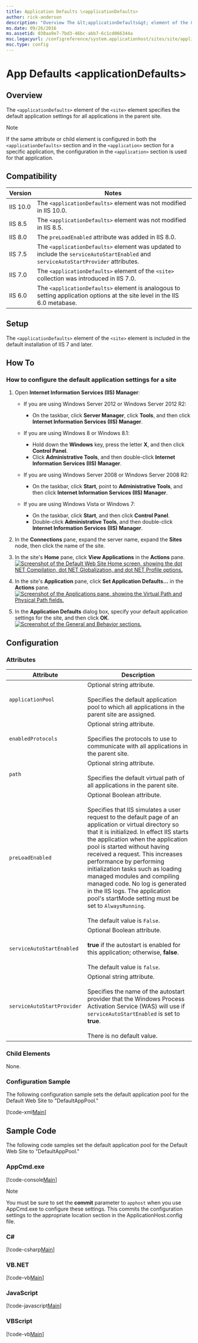 ```yaml
---
title: Application Defaults \<applicationDefaults>
author: rick-anderson
description: "Overview The &lt;applicationDefaults&gt; element of the &lt;site&gt; element specifies the default application settings for all applications in the parent si..."
ms.date: 09/26/2016
ms.assetid: 030aa9e7-7bd3-46bc-abb7-6c1cd066344a
msc.legacyurl: /configreference/system.applicationhost/sites/site/applicationdefaults
msc.type: config
---
```

# App Defaults &lt;applicationDefaults&gt;

<a id="001"></a>
## Overview

The `<applicationDefaults>` element of the `<site>` element specifies the default application settings for all applications in the parent site.

> [!NOTE]
> If the same attribute or child element is configured in both the `<applicationDefaults>` section and in the `<application>` section for a specific application, the configuration in the `<application>` section is used for that application.

<a id="002"></a>
## Compatibility

| Version | Notes |
| --- | --- |
| IIS 10.0 | The `<applicationDefaults>` element was not modified in IIS 10.0. |
| IIS 8.5 | The `<applicationDefaults>` element was not modified in IIS 8.5. |
| IIS 8.0 | The `preLoadEnabled` attribute was added in IIS 8.0. |
| IIS 7.5 | The `<applicationDefaults>` element was updated to include the `serviceAutoStartEnabled` and `serviceAutoStartProvider` attributes. |
| IIS 7.0 | The `<applicationDefaults>` element of the `<site>` collection was introduced in IIS 7.0. |
| IIS 6.0 | The `<applicationDefaults>` element is analogous to setting application options at the site level in the IIS 6.0 metabase. |

<a id="003"></a>
## Setup

The `<applicationDefaults>` element of the `<site>` element is included in the default installation of IIS 7 and later.

<a id="004"></a>
## How To

### How to configure the default application settings for a site

1. Open **Internet Information Services (IIS) Manager**: 

    - If you are using Windows Server 2012 or Windows Server 2012 R2: 

        - On the taskbar, click **Server Manager**, click **Tools**, and then click **Internet Information Services (IIS) Manager**.
    - If you are using Windows 8 or Windows 8.1: 

        - Hold down the **Windows** key, press the letter **X**, and then click **Control Panel**.
        - Click **Administrative Tools**, and then double-click **Internet Information Services (IIS) Manager**.
    - If you are using Windows Server 2008 or Windows Server 2008 R2: 

        - On the taskbar, click **Start**, point to **Administrative Tools**, and then click **Internet Information Services (IIS) Manager**.
    - If you are using Windows Vista or Windows 7: 

        - On the taskbar, click **Start**, and then click **Control Panel**.
        - Double-click **Administrative Tools**, and then double-click **Internet Information Services (IIS) Manager**.
2. In the **Connections** pane, expand the server name, expand the **Sites** node, then click the name of the site.
3. In the site's **Home** pane, click **View Applications** in the **Actions** pane.  
    [![Screenshot of the Default Web Site Home screen, showing the dot NET Compilation, dot NET Globalization, and dot NET Profile options.](applicationDefaults/_static/image2.png)](applicationDefaults/_static/image1.png)
4. In the site's **Application** pane, click **Set Application Defaults...** in the **Actions** pane.  
    [![Screenshot of the Applications pane, showing the Virtual Path and Physical Path fields.](applicationDefaults/_static/image4.png)](applicationDefaults/_static/image3.png)
5. In the **Application Defaults** dialog box, specify your default application settings for the site, and then click **OK**.  
    [![Screenshot of the General and Behavior sections.](applicationDefaults/_static/image6.png)](applicationDefaults/_static/image5.png)

<a id="005"></a>
## Configuration

### Attributes

| Attribute | Description |
| --- | --- |
| `applicationPool` | Optional string attribute.<br><br>Specifies the default application pool to which all applications in the parent site are assigned. |
| `enabledProtocols` | Optional string attribute.<br><br>Specifies the protocols to use to communicate with all applications in the parent site. |
| `path` | Optional string attribute.<br><br>Specifies the default virtual path of all applications in the parent site. |
| `preLoadEnabled` | Optional Boolean attribute.<br><br>Specifies that IIS simulates a user request to the default page of an application or virtual directory so that it is initialized. In effect IIS starts the application when the application pool is started without having received a request. This increases performance by performing initialization tasks such as loading managed modules and compiling managed code. No log is generated in the IIS logs. The application pool's startMode setting must be set to `AlwaysRunning`.<br><br>The default value is `False`. |
| `serviceAutoStartEnabled` | Optional Boolean attribute.<br><br>**true** if the autostart is enabled for this application; otherwise, **false**.<br><br>The default value is `false`. |
| `serviceAutoStartProvider` | Optional string attribute.<br><br>Specifies the name of the autostart provider that the Windows Process Activation Service (WAS) will use if `serviceAutoStartEnabled` is set to **true**.<br><br>There is no default value. |

### Child Elements

None.

### Configuration Sample

The following configuration sample sets the default application pool for the Default Web Site to "DefaultAppPool."

[!code-xml[Main](applicationDefaults/samples/sample1.xml)]

<a id="006"></a>
## Sample Code

The following code samples set the default application pool for the Default Web Site to "DefaultAppPool."

### AppCmd.exe

[!code-console[Main](applicationDefaults/samples/sample2.cmd)]

> [!NOTE]
> You must be sure to set the **commit** parameter to `apphost` when you use AppCmd.exe to configure these settings. This commits the configuration settings to the appropriate location section in the ApplicationHost.config file.

### C\#

[!code-csharp[Main](applicationDefaults/samples/sample3.cs)]

### VB.NET

[!code-vb[Main](applicationDefaults/samples/sample4.vb)]

### JavaScript

[!code-javascript[Main](applicationDefaults/samples/sample5.js)]

### VBScript

[!code-vb[Main](applicationDefaults/samples/sample6.vb)]

